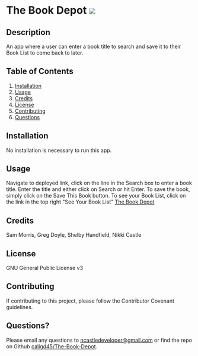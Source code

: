 # The Book Depot  <img src="https://img.shields.io/badge/License-GNU General Public License v3-yellow"></img>

## Description
An app where a user can enter a book title to search and save it to their Book List to come back to later.

## Table of Contents
1. [Installation](#installation)
2. [Usage](#usage)
3. [Credits](#credits)
4. [License](#license)
5. [Contributing](#contributing)
6. [Questions](#questions)

## Installation
No installation is necessary to run this app.

## Usage
Navigate to deployed link, click on the line in the Search box to enter a book title. Enter the title and either click on Search or hit Enter. To save the book, simply click on the Save This Book button. To see your Book List, click on the link in the top right "See Your Book List"
[The Book Depot](https://limitless-lowlands-86248.herokuapp.com/)

## Credits
Sam Morris, Greg Doyle, Shelby Handfield, Nikki Castle

## License
GNU General Public License v3

## Contributing
If contributing to this project, please follow the Contributor Covenant guidelines. 

## Questions?
Please email any questions to [ncastledeveloper@gmail.com](mailto:ncastledeveloper@gmail.com) or find the repo on Github [caligd45/The-Book-Depot](https://github.com/caligd45/The-Book-Depo).
